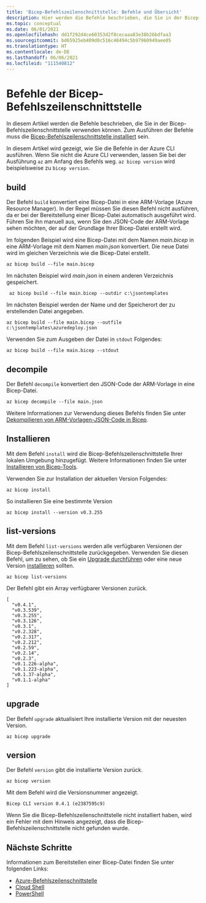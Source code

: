 ```yaml
---
title: 'Bicep-Befehlszeilenschnittstelle: Befehle und Übersicht'
description: Hier werden die Befehle beschrieben, die Sie in der Bicep-Befehlszeilenschnittstelle verwenden können. Diese Befehle umfassen das Erstellen von Azure Resource Manager-Vorlagen über Bicep.
ms.topic: conceptual
ms.date: 06/01/2021
ms.openlocfilehash: dd1f292d4ce60353d2f8cecaaa83e38b26bdfaa3
ms.sourcegitcommit: bd65925eb409d0c516c48494c5b97960949aee05
ms.translationtype: HT
ms.contentlocale: de-DE
ms.lasthandoff: 06/06/2021
ms.locfileid: "111540812"
---
```

# <a name="bicep-cli-commands"></a>Befehle der Bicep-Befehlszeilenschnittstelle

In diesem Artikel werden die Befehle beschrieben, die Sie in der Bicep-Befehlszeilenschnittstelle verwenden können. Zum Ausführen der Befehle muss die [Bicep-Befehlszeilenschnittstelle installiert](./install.md) sein.

In diesem Artikel wird gezeigt, wie Sie die Befehle in der Azure CLI ausführen. Wenn Sie nicht die Azure CLI verwenden, lassen Sie bei der Ausführung `az` am Anfang des Befehls weg. `az bicep version` wird beispielsweise zu ``bicep version``.

## <a name="build"></a>build

Der Befehl `build` konvertiert eine Bicep-Datei in eine ARM-Vorlage (Azure Resource Manager). In der Regel müssen Sie diesen Befehl nicht ausführen, da er bei der Bereitstellung einer Bicep-Datei automatisch ausgeführt wird. Führen Sie ihn manuell aus, wenn Sie den JSON-Code der ARM-Vorlage sehen möchten, der auf der Grundlage Ihrer Bicep-Datei erstellt wird.

Im folgenden Beispiel wird eine Bicep-Datei mit dem Namen _main.bicep_ in eine ARM-Vorlage mit dem Namen _main.json_ konvertiert. Die neue Datei wird im gleichen Verzeichnis wie die Bicep-Datei erstellt.

```azurecli
az bicep build --file main.bicep
```

Im nächsten Beispiel wird _main.json_ in einem anderen Verzeichnis gespeichert.

```azurecli
 az bicep build --file main.bicep --outdir c:\jsontemplates
```

Im nächsten Beispiel werden der Name und der Speicherort der zu erstellenden Datei angegeben.

```azurecli
az bicep build --file main.bicep --outfile c:\jsontemplates\azuredeploy.json
```

Verwenden Sie zum Ausgeben der Datei in `stdout` Folgendes:

```azurecli
az bicep build --file main.bicep --stdout
```

## <a name="decompile"></a>decompile

Der Befehl `decompile` konvertiert den JSON-Code der ARM-Vorlage in eine Bicep-Datei.

```azurecli
az bicep decompile --file main.json
```

Weitere Informationen zur Verwendung dieses Befehls finden Sie unter [Dekompilieren von ARM-Vorlagen-JSON-Code in Bicep](decompile.md).

## <a name="install"></a>Installieren

Mit dem Befehl `install` wird die Bicep-Befehlszeilenschnittstelle Ihrer lokalen Umgebung hinzugefügt. Weitere Informationen finden Sie unter [Installieren von Bicep-Tools](install.md).

Verwenden Sie zur Installation der aktuellen Version Folgendes:

```azurecli
az bicep install
```

So installieren Sie eine bestimmte Version

```azurecli
az bicep install --version v0.3.255
```

## <a name="list-versions"></a>list-versions

Mit dem Befehl `list-versions` werden alle verfügbaren Versionen der Bicep-Befehlszeilenschnittstelle zurückgegeben. Verwenden Sie diesen Befehl, um zu sehen, ob Sie ein [Upgrade durchführen](#upgrade) oder eine neue Version [installieren](#install) sollten.

```azurecli
az bicep list-versions
```

Der Befehl gibt ein Array verfügbarer Versionen zurück.

```azurecli
[
  "v0.4.1",
  "v0.3.539",
  "v0.3.255",
  "v0.3.126",
  "v0.3.1",
  "v0.2.328",
  "v0.2.317",
  "v0.2.212",
  "v0.2.59",
  "v0.2.14",
  "v0.2.3",
  "v0.1.226-alpha",
  "v0.1.223-alpha",
  "v0.1.37-alpha",
  "v0.1.1-alpha"
]
```

## <a name="upgrade"></a>upgrade

Der Befehl `upgrade` aktualisiert Ihre installierte Version mit der neuesten Version.

```azurecli
az bicep upgrade
```

## <a name="version"></a>version

Der Befehl `version` gibt die installierte Version zurück.

```azurecli
az bicep version
```

Mit dem Befehl wird die Versionsnummer angezeigt.

```azurecli
Bicep CLI version 0.4.1 (e2387595c9)
```

Wenn Sie die Bicep-Befehlszeilenschnittstelle nicht installiert haben, wird ein Fehler mit dem Hinweis angezeigt, dass die Bicep-Befehlszeilenschnittstelle nicht gefunden wurde.

## <a name="next-steps"></a>Nächste Schritte

Informationen zum Bereitstellen einer Bicep-Datei finden Sie unter folgenden Links:

* [Azure-Befehlszeilenschnittstelle](deploy-cli.md)
* [Cloud Shell](deploy-cloud-shell.md)
* [PowerShell](deploy-powershell.md)
